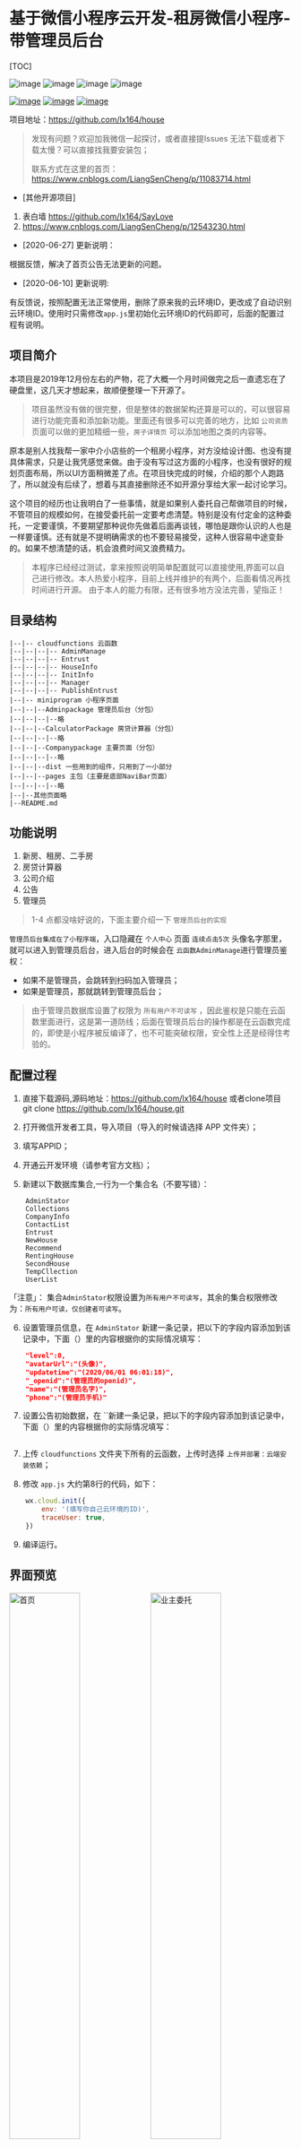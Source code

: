 # 基于微信小程序云开发-租房微信小程序-带管理员后台
[TOC]

![image](https://img.shields.io/badge/TAG-云开发-blue.svg) ![image](https://img.shields.io/badge/TAG-租房-blue.svg) ![image](https://img.shields.io/badge/TAG-微信小程序-blue.svg) ![image](https://img.shields.io/badge/TAG-带管理后台-blue.svg)

[![image](https://img.shields.io/badge/author-lx164-orange.svg)](https://github.com/lx164/) [![image](https://img.shields.io/badge/CSDN-lx9625_鹤鹤-orange.svg)](https://blog.csdn.net/github_38967228) [![image](https://img.shields.io/badge/博客园-LiangSenCheng小森森-orange.svg)](https://www.cnblogs.com/LiangSenCheng/)


项目地址：https://github.com/lx164/house

> 发现有问题？欢迎加我微信一起探讨，或者直接提Issues
> 无法下载或者下载太慢？可以直接找我要安装包；
> 
> 联系方式在这里的首页：https://www.cnblogs.com/LiangSenCheng/p/11083714.html

- [其他开源项目]

1. 表白墙 https://github.com/lx164/SayLove
2. https://www.cnblogs.com/LiangSenCheng/p/12543230.html

- [2020-06-27] 更新说明：

根据反馈，解决了首页公告无法更新的问题。

- [2020-06-10] 更新说明:

有反馈说，按照配置无法正常使用，删除了原来我的云环境ID，更改成了自动识别云环境ID。使用时只需修改`app.js`里初始化云环境ID的代码即可，后面的配置过程有说明。

## 项目简介

本项目是2019年12月份左右的产物，花了大概一个月时间做完之后一直遗忘在了硬盘里，这几天才想起来，故顺便整理一下开源了。

> 项目虽然没有做的很完整，但是整体的数据架构还算是可以的，可以很容易进行功能完善和添加新功能。里面还有很多可以完善的地方，比如 `公司资质` 页面可以做的更加精细一些，`房子详情页` 可以添加地图之类的内容等。

原本是别人找我帮一家中介小店些的一个租房小程序，对方没给设计图、也没有提具体需求，只是让我凭感觉来做。由于没有写过这方面的小程序，也没有很好的规划页面布局，所以UI方面稍微差了点。在项目快完成的时候，介绍的那个人跑路了，所以就没有后续了，想着与其直接删除还不如开源分享给大家一起讨论学习。

这个项目的经历也让我明白了一些事情，就是如果别人委托自己帮做项目的时候，不管项目的规模如何，在接受委托前一定要考虑清楚。特别是没有付定金的这种委托，一定要谨慎，不要期望那种说你先做着后面再谈钱，哪怕是跟你认识的人也是一样要谨慎。还有就是不提明确需求的也不要轻易接受，这种人很容易中途变卦的。如果不想清楚的话，机会浪费时间又浪费精力。

> 本程序已经经过测试，拿来按照说明简单配置就可以直接使用,界面可以自己进行修改。本人热爱小程序，目前上线并维护的有两个，后面看情况再找时间进行开源。
由于本人的能力有限，还有很多地方没法完善，望指正！

## 目录结构

```
|--|-- cloudfunctions 云函数
|--|--|--|-- AdminManage
|--|--|--|-- Entrust
|--|--|--|-- HouseInfo
|--|--|--|-- InitInfo
|--|--|--|-- Manager
|--|--|--|-- PublishEntrust
|--|-- miniprogram 小程序页面
|--|--|--Adminpackage 管理员后台（分包）
|--|--|--|--略
|--|--|--CalculatorPackage 房贷计算器（分包）
|--|--|--|--略
|--|--|--Companypackage 主要页面（分包）
|--|--|--|--略
|--|--|--dist 一些用到的组件，只用到了一小部分
|--|--|--pages 主包（主要是底部NaviBar页面）
|--|--|--|--略
|--|--其他页面略
|--README.md
```

## 功能说明

1. 新房、租房、二手房
2. 房贷计算器
3. 公司介绍
4. 公告
5. 管理员

> 1-4 点都没啥好说的，下面主要介绍一下 `管理员后台的实现`

`管理员后台集成在了小程序端`，入口隐藏在 `个人中心` 页面 `连续点击5次` 头像名字那里，就可以进入到管理员后台，进入后台的时候会在 `云函数AdminManage`进行管理员鉴权：

- 如果不是管理员，会跳转到扫码加入管理员；
- 如果是管理员，那就跳转到管理员后台；

> 由于管理员数据库设置了权限为 `所有用户不可读写` ，因此鉴权是只能在云函数里面进行，这是第一道防线；后面在管理员后台的操作都是在云函数完成的，即使是小程序被反编译了，也不可能突破权限，安全性上还是经得住考验的。

## 配置过程

1. 直接下载源码,源码地址：https://github.com/lx164/house
或者clone项目 git clone https://github.com/lx164/house.git

2. 打开微信开发者工具，导入项目（导入的时候请选择 APP 文件夹）；

3. 填写APPID；

4. 开通云开发环境（请参考官方文档）；

5. 新建以下数据库集合,一行为一个集合名（不要写错）：

```
    AdminStator
    Collections
    CompanyInfo
    ContactList
    Entrust
    NewHouse
    Recommend
    RentingHouse
    SecondHouse
    TempCllection
    UserList
```
「注意」： 集合`AdminStator`权限设置为`所有用户不可读写`，其余的集合权限修改为：`所有用户可读，仅创建者可读写`。

6. 设置管理员信息，在 `AdminStator` 新建一条记录，把以下的字段内容添加到该记录中，下面（）里的内容根据你的实际情况填写：

```json
    "level":0,
    "avatarUrl":"(头像)",
    "updatetime":"(2020/06/01 06:01:18)",
    "_openid":"(管理员的openid)",
    "name":"(管理员名字)",
    "phone":"(管理员手机)"
```

7. 设置公告初始数据，在 ``新建一条记录，把以下的字段内容添加到该记录中，下面（）里的内容根据你的实际情况填写：

```json
```

7. 上传 `cloudfunctions` 文件夹下所有的云函数，上传时选择 `上传并部署：云端安装依赖`；

8. 修改 `app.js` 大约第8行的代码，如下：

```javascript
    wx.cloud.init({
        env: '(填写你自己云环境的ID)',
        traceUser: true,
    })
```

9. 编译运行。

## 界面预览

<img src="https://s1.ax1x.com/2020/06/03/twik8g.jpg" style="" width = "50%" alt="首页" align=center><img src="https://s1.ax1x.com/2020/06/03/twiZKs.jpg" width = "50%" alt="业主委托" align=center><img src="https://s1.ax1x.com/2020/06/03/twiern.jpg" width = "50%" alt="我的" align=center><img src="https://s1.ax1x.com/2020/06/03/twAA2D.jpg" width = "50%" alt="房子列表" align=center><img src="https://s1.ax1x.com/2020/06/03/twitq1.jpg" width = "50%" alt="房子详情" align=center><img src="https://s1.ax1x.com/2020/06/03/twiaa6.jpg" width = "50%" alt="房子详情-联系中介" align=center>
<img src="https://s1.ax1x.com/2020/06/03/twidIK.png" width = "50%" alt="发布委托" align=center><img src="https://s1.ax1x.com/2020/06/03/twi0PO.jpg" width = "50%" alt="设置首页推荐" align=center><img src="https://s1.ax1x.com/2020/06/03/twi324.jpg" width = "50%" alt="房贷计算器" align=center><img src="https://s1.ax1x.com/2020/06/03/twiDRe.jpg" width = "50%" alt="设置员工信息" align=center><img src="https://s1.ax1x.com/2020/06/04/t0AX40.jpg" width = "50%" alt="添加管理员" align=center><img src="https://s1.ax1x.com/2020/06/03/twiFPS.jpg" width = "50%" alt="添加管理员二维码" align=center><img src="https://s1.ax1x.com/2020/06/03/twihi8.jpg" width = "50%" alt="新管理员扫描二维码" align=center><img src="https://s1.ax1x.com/2020/06/03/twi9VP.jpg" width = "50%" alt="房源管理" align=center><img src="https://s1.ax1x.com/2020/06/03/twPXgH.jpg" width = "50%" alt="发布委托的状态" align=center>

## 结语

欢迎一起探讨，如果你觉得还可以，您可以给我点一个start，或者赞赏我
![zanshang](https://blog-static.cnblogs.com/files/LiangSenCheng/zanshang.gif)

## 参考文档

- [微信小程序云开发文档](https://developers.weixin.qq.com/miniprogram/dev/wxcloud/basis/getting-started.html)